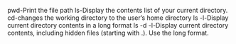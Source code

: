 pwd-Print the file path
ls-Display the contents list of your current directory.
cd-changes the working directory to the user’s home directory
ls -l-Display current directory contents in a long format
ls -d -l-Display current directory contents, including hidden files (starting with .). Use the long format. 

